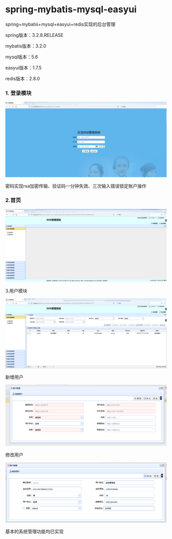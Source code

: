 # spring-mybatis-mysql-easyui
spring+mybatis+mysql+easyui+redis实现的后台管理



spring版本：3.2.8.RELEASE

mybatis版本：3.2.0

mysql版本：5.6

easyui版本：1.7.5

redis版本：2.8.0



### 1. 登录模块

![](./images/login.png)

密码实现rsa加密传输、验证码一分钟失效、三次输入错误锁定账户操作



### 2.首页

![](./images/index.png)



3.用户模块

![](./images/user-index.png)

新增用户

![](./images/user-add.png)

修改用户

![](./images/user-edit.png)



基本的系统管理功能均已实现